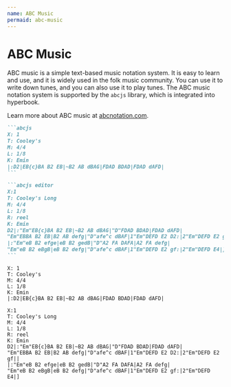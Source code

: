 ```yaml
---
name: ABC Music
permaid: abc-music
---
```


# ABC Music

ABC music is a simple text-based music notation system. It is easy to learn and
use, and it is widely used in the folk music community. You can use it to write
down tunes, and you can also use it to play tunes. The ABC music notation system
is supported by the `abcjs` library, which is integrated into hyperbook.

Learn more about ABC music at [abcnotation.com](http://abcnotation.com/).

````md
```abcjs
X: 1
T: Cooley's
M: 4/4
L: 1/8
K: Emin
|:D2|EB{c}BA B2 EB|~B2 AB dBAG|FDAD BDAD|FDAD dAFD|
```

```abcjs editor
X:1
T: Cooley's Long
M: 4/4
L: 1/8
R: reel
K: Emin
D2|:"Em"EB{c}BA B2 EB|~B2 AB dBAG|"D"FDAD BDAD|FDAD dAFD|
"Em"EBBA B2 EB|B2 AB defg|"D"afe^c dBAF|1"Em"DEFD E2 D2:|2"Em"DEFD E2 gf||
|:"Em"eB B2 efge|eB B2 gedB|"D"A2 FA DAFA|A2 FA defg|
"Em"eB B2 eBgB|eB B2 defg|"D"afe^c dBAF|1"Em"DEFD E2 gf:|2"Em"DEFD E4|]
```
````

```abcjs
X: 1
T: Cooley's
M: 4/4
L: 1/8
K: Emin
|:D2|EB{c}BA B2 EB|~B2 AB dBAG|FDAD BDAD|FDAD dAFD|
```

```abcjs editor
X:1
T: Cooley's Long
M: 4/4
L: 1/8
R: reel
K: Emin
D2|:"Em"EB{c}BA B2 EB|~B2 AB dBAG|"D"FDAD BDAD|FDAD dAFD|
"Em"EBBA B2 EB|B2 AB defg|"D"afe^c dBAF|1"Em"DEFD E2 D2:|2"Em"DEFD E2 gf||
|:"Em"eB B2 efge|eB B2 gedB|"D"A2 FA DAFA|A2 FA defg|
"Em"eB B2 eBgB|eB B2 defg|"D"afe^c dBAF|1"Em"DEFD E2 gf:|2"Em"DEFD E4|]
```
